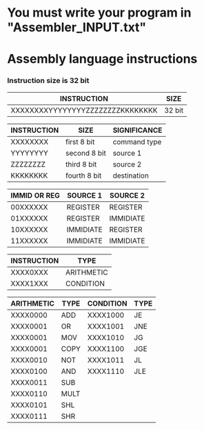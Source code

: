 # You must write your program in "Assembler_INPUT.txt" 

# Assembly language instructions
### Instruction size is 32 bit

| INSTRUCTION             |           SIZE |
| -----                   | -------         |
|  XXXXXXXXYYYYYYYYZZZZZZZZKKKKKKKK | 32 bit|



| INSTRUCTION  |        SIZE |   SIGNIFICANCE |
| -----            | ------- |------- |
|  XXXXXXXX |    first 8 bit |command type |
| YYYYYYYY |   second 8 bit  |source 1 |
| ZZZZZZZZ |    third 8 bit  |source 2 |
| KKKKKKKK |    fourth 8 bit |destination |




| IMMID OR REG | SOURCE 1 |SOURCE 2|
| ----- | ------- |--------|
| 00XXXXXX | REGISTER |REGISTER|
| 01XXXXXX | REGISTER  |IMMIDIATE|
| 10XXXXXX | IMMIDIATE  |REGISTER|
| 11XXXXXX | IMMIDIATE  |IMMIDIATE|



| INSTRUCTION  | TYPE |
| ----- | ------- |
| XXXX0XXX | ARITHMETIC |
| XXXX1XXX | CONDITION  |





| ARITHMETIC | TYPE |                                    CONDITION | TYPE |              
| ----- | ------- |                                      ----- | ------- |
| XXXX0000 | ADD |                                        XXXX1000 | JE |
| XXXX0001 | OR |                                         XXXX1001 | JNE |
| XXXX0001 | MOV |                                        XXXX1010 | JG |
| XXXX0001 | COPY  |                                      XXXX1100 | JGE  |
| XXXX0010 | NOT  |                                       XXXX1011 | JL  |
| XXXX0100 | AND  |                                        XXXX1110 | JLE  |
| XXXX0011 | SUB  |
| XXXX0110 | MULT |
| XXXX0101 | SHL  |
| XXXX0111 | SHR  |
